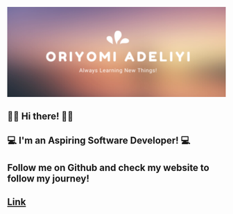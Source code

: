 ![Header](oriade2.jpg)

##                                                              👋🏾  Hi there! 👋🏾
##                                                   💻 I'm an Aspiring Software Developer! 💻
##                                         Follow me on Github and check my website to follow my journey!
##                                         [Link](https://www.linkedin.com/in/oriyomi-adeliyi/ "LinkedIn") 

<!--
**oadeliyi1/oadeliyi1** is a ✨ _special_ ✨ repository because its `README.md` (this file) appears on your GitHub profile.

Here are some ideas to get you started:

- 🔭 I’m currently working on ...
- 🌱 I’m currently learning ...
- 👯 I’m looking to collaborate on ...
- 🤔 I’m looking for help with ...
- 💬 Ask me about ...
- 📫 How to reach me: ...
- 😄 Pronouns: ...
- ⚡ Fun fact: ...
-->
